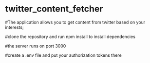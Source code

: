 # twitter_content_fetcher
#The application allows you to get content from twitter based on your interests;

#clone the repository and run npm install to install dependencies

#the server runs on port 3000

#create a .env file and put your authorization tokens there
